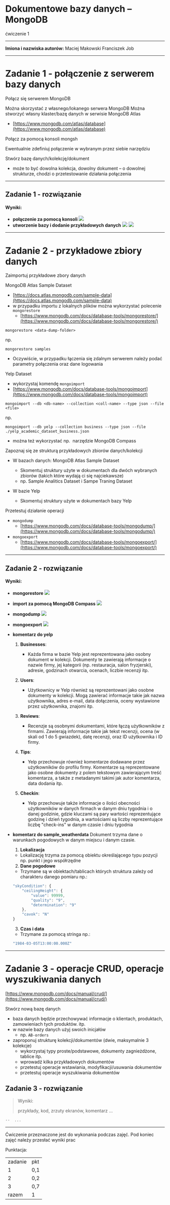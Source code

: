 # Dokumentowe bazy danych – MongoDB

ćwiczenie 1


---

**Imiona i nazwiska autorów:**
Maciej Makowski
Franciszek Job

--- 

# Zadanie 1 - połączenie z serwerem bazy danych

Połącz się serwerem MongoDB

Można skorzystać z własnego/lokanego serwera MongoDB
Można stworzyć własny klaster/bazę danych w serwisie MongoDB Atlas
- [https://www.mongodb.com/atlas/database](https://www.mongodb.com/atlas/database)

Połącz za pomocą konsoli mongsh

Ewentualnie zdefiniuj połączenie w wybranym przez siebie narzędziu

Stwórz bazę danych/kolekcję/dokument
- może to być dowolna kolekcja, dowolny dokument – o dowolnej strukturze, chodzi o przetestowanie działania połączenia


---

## Zadanie 1  - rozwiązanie

#### Wyniki: 
- **połączenie za pomocą konsoli**
![](./img/img1.png)
- **utworzenie bazy i dodanie przykładowych danych**
![](./img/img2.png)
![](./img/img3.png)

---


# Zadanie 2 - przykładowe zbiory danych

Zaimportuj przykładowe zbory danych

MongoDB Atlas Sample Dataset
- [https://docs.atlas.mongodb.com/sample-data](https://docs.atlas.mongodb.com/sample-data)
- w przypadku importu z lokalnych plików można wykorzystać polecenie `mongorestore`
	- [https://www.mongodb.com/docs/database-tools/mongorestore/](https://www.mongodb.com/docs/database-tools/mongorestore/)

```
mongorestore <data-dump-folder>
```

np.  

```
mongorestore samples
```

- Oczywiście, w przypadku łączenia się zdalnym serwerem należy podać parametry połączenia oraz dane logowania

Yelp Dataset

- wykorzystaj komendę `mongoimport`
- [https://www.mongodb.com/docs/database-tools/mongoimport](https://www.mongodb.com/docs/database-tools/mongoimport)

```
mongoimport --db <db-name> --collection <coll-name> --type json --file <file>
```


np.

```
mongoimport --db yelp --collection business --type json --file ./yelp_academic_dataset_business.json
```

- można też wykorzystać np.  narzędzie MongoDB Compass


Zapoznaj się ze strukturą przykładowych zbiorów danych/kolekcji
- W bazach danych: MongoDB Atlas Sample Dataset
	- Skomentuj struktury użyte w dokumentach dla dwóch wybranych zbiorów (takich które wydają ci się najciekawsze)
	- np. Sample Analitics Dataset i Sampe Traning Dataset

- W bazie Yelp
	- Skomentuj struktury użyte w dokumentach bazy Yelp

Przetestuj działanie operacji
- `mongodump`
	- [https://www.mongodb.com/docs/database-tools/mongodump/](https://www.mongodb.com/docs/database-tools/mongodump/)
- `mongoexport`
	- [https://www.mongodb.com/docs/database-tools/mongoexport/](https://www.mongodb.com/docs/database-tools/mongoexport/)

---

## Zadanie 2  - rozwiązanie

#### Wyniki: 
- **mongorestore**
![](./img/img7.png)

- **import za pomocą MongoDB Compass**
![](./img/img4.png)

- **mongodump**
![](./img/img5.png)

- **mongoexport**
![](./img/img6.png)

- **komentarz do yelp**

  1. **Businesses**:
     - Każda firma w bazie Yelp jest reprezentowana jako osobny dokument w kolekcji. Dokumenty te zawierają informacje o nazwie firmy, jej kategorii (np. restauracja, salon fryzjerski), adresie, godzinach otwarcia, ocenach, liczbie recenzji itp.

  2. **Users**:
     - Użytkownicy w Yelp również są reprezentowani jako osobne dokumenty w kolekcji. Mogą zawierać informacje takie jak nazwa użytkownika, adres e-mail, data dołączenia, oceny wystawione przez użytkownika, znajomi itp.

  3. **Reviews**:
     - Recenzje są osobnymi dokumentami, które łączą użytkowników z firmami. Zawierają informacje takie jak tekst recenzji, ocena (w skali od 1 do 5 gwiazdek), datę recenzji, oraz ID użytkownika i ID firmy.

  4. **Tips**:
     - Yelp przechowuje również komentarze dodawane przez użytkowników do profilu firmy. Komentarze są reprezentowane jako osobne dokumenty z polem tekstowym zawierającym treść komentarza, a także z metadanymi takimi jak autor komentarza, data dodania itp.

  5. **Checkin**:
     - Yelp przechowuje także informacje o ilości obecności użytkowników w danych firmach w danym dniu tygodnia i o danej godzinie, gdzie kluczami są pary wartości reprezentujące godzinę i dzień tygodnia, a wartościami są liczby reprezentujące liczbę "check-ins" w danym czasie i dniu tygodnia

- **komentarz do sample_weatherdata**
Dokument trzyma dane o warunkach pogodowych w danym miejscu i danym czasie. 

  1. **Lokalizacja**
   - Lokalizację trzyma za pomocą obiektu określającego typu pozycji np. punkt i jego współrzędne

  2. **Dane pogodowe**
   - Trzymane są w obiektach/tablicach których struktura zależy od charakteru danego pomiaru np.:
	```js
	"skyCondition": {
		"ceilingHeight": {
			"value": 99999,
			"quality": "9",
			"determination": "9"
    	},
    	"cavok": "N"
  }
	```
  3. **Czas i data**
   - Trzymane za pomocą stringa np.: 
  ```js
  "1984-03-05T13:00:00.000Z"
  ```


---

# Zadanie 3 - operacje CRUD, operacje wyszukiwania danych

[https://www.mongodb.com/docs/manual/crud/](https://www.mongodb.com/docs/manual/crud/)

Stwórz nową bazę danych
- baza danych będzie przechowywać informacje o klientach, produktach, zamowieniach tych produktów. itp.
- w nazwie bazy danych użyj swoich inicjałów
	- np. `AB-orders`
- zaproponuj strukturę kolekcji/dokumentów (dwie, maksymalnie 3 kolekcje)
	- wykorzystaj typy proste/podstawowe, dokumenty zagnieżdżone, tablice itp.
	- wprowadź kilka przykładowych dokumentów
	- przetestuj operacje wstawiania, modyfikacji/usuwania dokumentów
	- przetestuj operacje wyszukiwania dokumentów

## Zadanie 3  - rozwiązanie

> Wyniki: 
> 
> przykłady, kod, zrzuty ekranów, komentarz ...

```js
--  ...
```


---

Ćwiczenie przeznaczone jest do wykonania podczas zajęć. Pod koniec zajęć należy przesłać wyniki prac

Punktacja:

|         |     |
| ------- | --- |
| zadanie | pkt |
| 1       | 0,1 |
| 2       | 0,2 |
| 3       | 0,7 |
| razem   | 1   |